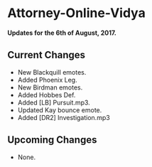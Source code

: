 # Attorney-Online-Vidya
__Updates for the 6th of August, 2017.__

## Current Changes
* New Blackquill emotes.
* Added Phoenix Leg.
* New Birdman emotes.
* Added Hobbes Def.
* Added [LB] Pursuit.mp3.
* Updated Kay bounce emote.
* Added [DR2] Investigation.mp3

## Upcoming Changes
* None.
